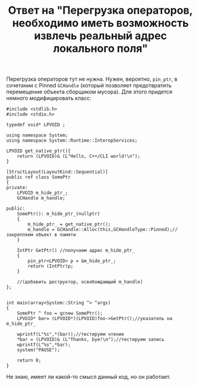 ﻿---
title: "Ответ на \"Перегрузка операторов, необходимо иметь возможность извлечь реальный адрес локального поля\""
se.owner.user_id: 240512
se.owner.display_name: "MSDN.WhiteKnight"
se.owner.link: "https://ru.stackoverflow.com/users/240512/msdn-whiteknight"
se.answer_id: 785821
se.question_id: 785708
se.post_type: answer
se.score: 0
se.is_accepted: False
---
<p>Перегрузка операторов тут не нужна. Нужен, вероятно, <code>pin_ptr</code>, в сочетании с Pinned <code>GCHandle</code> (который позволяет предотвратить перемещение объекта сборщиком мусора). Для этого придется немного модифицировать класс:</p>

<pre><code>#include &lt;stdlib.h&gt;
#include &lt;stdio.h&gt;

typedef void* LPVOID ;

using namespace System;
using namespace System::Runtime::InteropServices;

LPVOID get_native_ptr(){
    return (LPVOID)&amp; (L"Hello, C++/CLI world!\n");
}

[StructLayout(LayoutKind::Sequential)]
public ref class SomePtr
{
private:
    LPVOID m_hide_ptr_;
    GCHandle m_handle;

public:   
    SomePtr(): m_hide_ptr_(nullptr)
    {
        m_hide_ptr_ = get_native_ptr(); 
        m_handle = GCHandle::Alloc(this,GCHandleType::Pinned);//закрепляем объект в памяти
    }

    IntPtr GetPtr() //получаем адрес m_hide_ptr_
    {
        pin_ptr&lt;LPVOID&gt; p = &amp;m_hide_ptr_;
        return (IntPtr)p;
    }       

    //(добавить деструктор, освобождающий m_handle)
};


int main(array&lt;System::String ^&gt; ^args)
{
    SomePtr ^ foo = gcnew SomePtr();
    LPVOID* bar= (LPVOID*)(LPVOID)foo-&gt;GetPtr();//указатель на m_hide_ptr_

    wprintf(L"%s",*(bar));//тестируем чтение
    *bar = (LPVOID)&amp; (L"Thanks, bye!\n");//тестируем запись
    wprintf(L"%s",*bar);
    system("PAUSE");

    return 0;
}
</code></pre>

<p>Не знаю, имеет ли какой-то смысл данный код, но он работает.</p>
